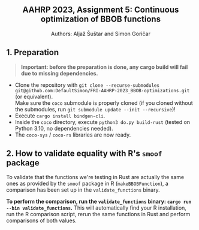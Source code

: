 <h2 align="center">
    AAHRP 2023, Assignment 5: Continuous optimization of BBOB functions
</h2>
<p align="center">
    Authors: Aljaž Šuštar and Simon Goričar
</p>


## 1. Preparation
> **Important: before the preparation is done, any cargo build will fail due to missing dependencies.**

- Clone the repository with `git clone --recurse-submodules git@github.com:DefaultSimon/FRI-AAHRP-2023_BBOB-optimizations.git` (or equivalent).  
  Make sure the `coco` submodule is properly cloned (if you cloned without the submodules, run `git submodule update --init --recursive`)!
- Execute `cargo install bindgen-cli`.
- Inside the `coco` directory, execute `python3 do.py build-rust` (tested on Python 3.10, no dependencies needed).
- The `coco-sys` / `coco-rs` libraries are now ready.

## 2. How to validate equality with R's `smoof` package
To validate that the functions we're testing in Rust are actually the same ones as provided by the `smoof`
package in R (`makeBBOBFunction`), a comparison has been set up in the `validate_functions` binary.

**To perform the comparison, run the `validate_functions` binary: `cargo run --bin validate_functions`.**
This will automatically find your R installation, run the R comparison script, rerun the same functions in Rust
and perform comparisons of both values.
